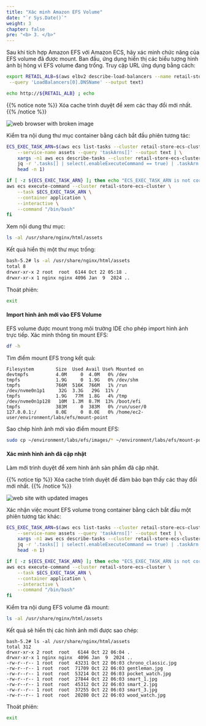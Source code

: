 ```yaml
---
title: "Xác minh Amazon EFS Volume"
date: "`r Sys.Date()`"
weight: 3
chapter: false
pre: "<b> 3. </b>"
---
```


<!-- TODO: Verify section này -->

Sau khi tích hợp Amazon EFS với Amazon ECS, hãy xác minh chức năng của EFS volume đã được mount. Ban đầu, ứng dụng hiển thị các biểu tượng hình ảnh bị hỏng vì EFS volume đang trống. Truy cập URL ứng dụng bằng cách:

```bash
export RETAIL_ALB=$(aws elbv2 describe-load-balancers --name retail-store-ecs-ui \
 --query 'LoadBalancers[0].DNSName' --output text)

echo http://${RETAIL_ALB} ; echo
```

{{% notice note %}}
Xóa cache trình duyệt để xem các thay đổi mới nhất.
{{% /notice %}}

![web browser with broken image](https://static.us-east-1.prod.workshops.aws/public/fe1738fc-3d5c-4d22-bac3-0be10a3ad36f/static/images/90-storage/ui-service-webapp-broken-image.png)

Kiểm tra nội dung thư mục container bằng cách bắt đầu phiên tương tác:

```bash
ECS_EXEC_TASK_ARN=$(aws ecs list-tasks --cluster retail-store-ecs-cluster \
    --service-name assets --query 'taskArns[]' --output text | \
    xargs -n1 aws ecs describe-tasks --cluster retail-store-ecs-cluster --tasks | \
    jq -r '.tasks[] | select(.enableExecuteCommand == true) | .taskArn' | \
    head -n 1)

if [ -z ${ECS_EXEC_TASK_ARN} ]; then echo "ECS_EXEC_TASK_ARN is not correctly configured!"; else
aws ecs execute-command --cluster retail-store-ecs-cluster \
    --task $ECS_EXEC_TASK_ARN \
    --container application \
    --interactive \
    --command "/bin/bash"
fi
```

Xem nội dung thư mục:

```bash
ls -al /usr/share/nginx/html/assets
```

Kết quả hiển thị một thư mục trống:

```bash
bash-5.2# ls -al /usr/share/nginx/html/assets
total 8
drwxr-xr-x 2 root  root  6144 Oct 22 05:18 .
drwxr-xr-x 1 nginx nginx 4096 Jan  9  2024 ..
```

Thoát phiên:

```bash
exit
```

#### Import hình ảnh mới vào EFS Volume

EFS volume được mount trong môi trường IDE cho phép import hình ảnh trực tiếp. Xác minh thông tin mount EFS:

```bash
df -h
```

Tìm điểm mount EFS trong kết quả:

```
Filesystem        Size  Used Avail Use% Mounted on
devtmpfs          4.0M     0  4.0M   0% /dev
tmpfs             1.9G     0  1.9G   0% /dev/shm
tmpfs             766M  516K  766M   1% /run
/dev/nvme0n1p1     32G  3.3G   29G  11% /
tmpfs             1.9G   77M  1.8G   4% /tmp
/dev/nvme0n1p128   10M  1.3M  8.7M  13% /boot/efi
tmpfs             383M     0  383M   0% /run/user/0
127.0.0.1:/       8.0E     0  8.0E   0% /home/ec2-user/environment/labs/efs/mount-point
```

Sao chép hình ảnh mới vào điểm mount EFS:

```bash
sudo cp ~/environment/labs/efs/images/* ~/environment/labs/efs/mount-point/
```

#### Xác minh hình ảnh đã cập nhật

Làm mới trình duyệt để xem hình ảnh sản phẩm đã cập nhật.

{{% notice tip %}}
Xóa cache trình duyệt để đảm bảo bạn thấy các thay đổi mới nhất.
{{% /notice %}}

![web site with updated images](https://static.us-east-1.prod.workshops.aws/public/fe1738fc-3d5c-4d22-bac3-0be10a3ad36f/static/images/90-storage/ui-service-webapp-updatedasset.png)

Xác nhận việc mount EFS volume trong container bằng cách bắt đầu một phiên tương tác khác:

```bash
ECS_EXEC_TASK_ARN=$(aws ecs list-tasks --cluster retail-store-ecs-cluster \
    --service-name assets --query 'taskArns[]' --output text | \
    xargs -n1 aws ecs describe-tasks --cluster retail-store-ecs-cluster --tasks | \
    jq -r '.tasks[] | select(.enableExecuteCommand == true) | .taskArn' | \
    head -n 1)

if [ -z ${ECS_EXEC_TASK_ARN} ]; then echo "ECS_EXEC_TASK_ARN is not correctly configured!"; else
aws ecs execute-command --cluster retail-store-ecs-cluster \
    --task $ECS_EXEC_TASK_ARN \
    --container application \
    --interactive \
    --command "/bin/bash"
fi
```

Kiểm tra nội dung EFS volume đã mount:

```bash
ls -al /usr/share/nginx/html/assets
```

Kết quả sẽ hiển thị các hình ảnh mới được sao chép:

```
bash-5.2# ls -al /usr/share/nginx/html/assets
total 312
drwxr-xr-x 2 root  root   6144 Oct 22 06:04 .
drwxr-xr-x 1 nginx nginx  4096 Jan  9  2024 ..
-rw-r--r-- 1 root  root  43231 Oct 22 06:03 chrono_classic.jpg
-rw-r--r-- 1 root  root  71709 Oct 22 06:03 gentleman.jpg
-rw-r--r-- 1 root  root  53214 Oct 22 06:03 pocket_watch.jpg
-rw-r--r-- 1 root  root  27844 Oct 22 06:03 smart_1.jpg
-rw-r--r-- 1 root  root  45312 Oct 22 06:03 smart_2.jpg
-rw-r--r-- 1 root  root  37255 Oct 22 06:03 smart_3.jpg
-rw-r--r-- 1 root  root  20280 Oct 22 06:03 wood_watch.jpg
```

Thoát phiên:

```bash
exit
```